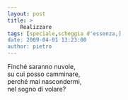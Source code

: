 ```yaml
---
layout: post
title: >
    Realizzare
tags: [speciale,scheggia d'essenza,]
date: 2009-04-01 13:23:00
author: pietro
---
```

Finché saranno nuvole,<br/>su cui posso camminare,<br/>perché mai nascondermi,<br/>nel sogno di volare?
